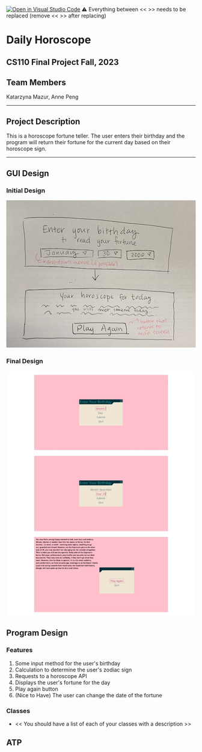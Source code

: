 [![Open in Visual Studio Code](https://classroom.github.com/assets/open-in-vscode-718a45dd9cf7e7f842a935f5ebbe5719a5e09af4491e668f4dbf3b35d5cca122.svg)](https://classroom.github.com/online_ide?assignment_repo_id=12803296&assignment_repo_type=AssignmentRepo)
:warning: Everything between << >> needs to be replaced (remove << >> after replacing)

# Daily Horoscope
## CS110 Final Project Fall, 2023

## Team Members

Katarzyna Mazur, Anne Peng

***

## Project Description

This is a horoscope fortune teller.  The user enters their birthday and the program will return their fortune for the current day based on their horoscope sign.

***    

## GUI Design

### Initial Design

![initial gui](assets/gui.jpg)

### Final Design

![final gui](assets/finalgui.jpg)

## Program Design

### Features
1. Some input method for the user's birthday
2. Calculation to determine the user's zodiac sign
3. Requests to a horoscope API
4. Displays the user's fortune for the day
5. Play again button
6. (Nice to Have) The user can change the date of the fortune

### Classes

- << You should have a list of each of your classes with a description >>

## ATP


